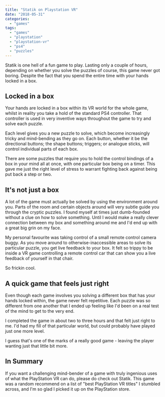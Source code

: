 ```yaml
---
title: "Statik on Playstation VR"
date: "2018-05-31"
categories: 
  - "games"
tags: 
  - "games"
  - "playstation"
  - "playstation-vr"
  - "ps4"
  - "puzzles"
---
```


Statik is one hell of a fun game to play. Lasting only a couple of hours, depending on whether you solve the puzzles of course, this game never got boring. Despite the fact that you spend the entire time with your hands locked in a box.

## Locked in a box

Your hands are locked in a box within its VR world for the whole game, whilst in reality you take a hold of the standard PS4 controller. That controller is used in very inventive ways throughout the game to try and solve each puzzle.

Each level gives you a new puzzle to solve, which become increasingly tricky and mind-bending as they go on. Each button, whether it be the directional buttons; the shape buttons; triggers; or analogue sticks, will control individual parts of each box.

There are some puzzles that require you to hold the control bindings of a box in your mind all at once, with one particular box being on a timer. This gave me just the right level of stress to warrant fighting back against being put back a step or two.

## It's not just a box

A lot of the game must actually be solved by using the environment around you. Parts of the room and certain objects around will very subtle guide you through the cryptic puzzles. I found myself at times just dumb-founded without a clue on how to solve something. Until I would make a really clever connection between my box and something around me and I'd end up with a great big grin on my face.

My personal favourite was taking control of a small remote control camera buggy. As you move around to otherwise-inaccessible areas to solve its particular puzzle, you get live feedback to your box. It felt so trippy to be inside a VR game controlling a remote control car that can show you a live feedback of yourself in that chair.

So frickin cool.

## A quick game that feels just right

Even though each game involves you solving a different box that has your hands locked within, the game never felt repetitive. Each puzzle was so different from one another that I ended up feeling like I'd been on a real test of the mind to get to the very end.

I completed the game in about two to three hours and that felt just right to me. I'd had my fill of that particular world, but could probably have played just one more level.

I guess that's one of the marks of a really good game - leaving the player wanting just that little bit more.

## In Summary

If you want a challenging mind-bender of a game with truly ingenious uses of what the PlayStation VR can do, please do check out Statik. This game was a random recommend on a list of "best PlayStation VR titles" I stumbled across, and I'm so glad I picked it up on the PlayStation store.
